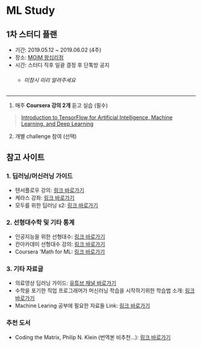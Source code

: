 ML Study
=========

1차 스터디 플랜
--------------

* 기간: 2019.05.12 ~ 2019.06.02 (4주)
* 장소: [MOiM 왕십리점](https://map.naver.com/local/siteview.nhn?code=1449764144&_ts=1557069130220)
* 시간: 스터디 직후 일괄 결정 후 단톡방 공지
	* ###### 미참시 미리 알려주세요
***
1. 매주 **Coursera 강의 2개** 듣고 실습 (필수)
> [Introduction to TensorFlow for Artificial Intelligence, Machine Learning, and Deep Learning](https://www.coursera.org/learn/introduction-tensorflow)
2. 개별 challenge 참여 (선택)

참고 사이트
-----------

### 1. 딥러닝/머신러닝 가이드

* 텐서플로우 강의: [링크 바로가기](https://www.deeplearning.ai/tensorflow-from-basics-to-mastery/)
* 케라스 강좌: [링크 바로가기](https://tykimos.github.io/lecture/)
* 모두를 위한 딥러닝 s2: [링크 바로가기](https://deeplearningzerotoall.github.io/season2)


### 2. 선형대수학 및 기타 통계

* 인공지능을 위한 선형대수: [링크 바로가기](https://www.youtube.com/watch?v=KKGfjhs_26M)
* 칸아카데미 선형대수 강의: [링크 바로가기](https://www.khanacademy.org/math/linear-algebra/vectors-and-spaces/vectors/v/vector-introduction-linear-algebra)
* Coursera 'Math for ML: [링크 바로가기](https://www.coursera.org/specializations/mathematics-machine-learning)

### 3. 기타 자료글

* 의료영상 딥러닝 가이드: [유튜브 채널 바로가기](https://www.youtube.com/channel/UC8UJKvDWhhIQCPFeLLufQDA)
* 수학을 포기한 직업 프로그래머가 머신러닝 학습을 시작하기위한 학습법 소개: [링크 바로가기](http://www.moreagile.net/2015/05/how-to-start-machine-learning-study.html)
* Machine Learing 공부에 필요한 자료들 Link: [링크 바로가기](http://jason-heo.github.io/programming/2015/09/19/ml-materials.html)

### 추천 도서

* Coding the Matrix, Philip N. Klein (번역본 비추천...): [링크 바로가기](http://www.yes24.com/24/goods/17967245#Div_Review)
